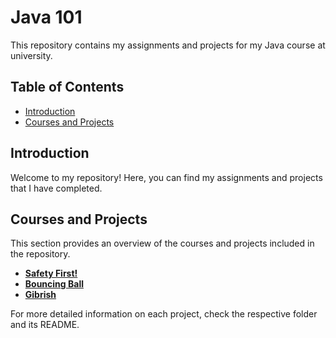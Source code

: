 # Java 101

This repository contains my assignments and projects for my Java course at university.

## Table of Contents

- [Introduction](#introduction)
- [Courses and Projects](#courses-and-projects)

## Introduction

Welcome to my repository! Here, you can find my assignments and projects that I have completed. 

## Courses and Projects

This section provides an overview of the courses and projects included in the repository.

- [**Safety First!**](Assignment1)
- [**Bouncing Ball**](Assignment2)
- [**Gibrish**](Final-Project)

For more detailed information on each project, check the respective folder and its README.
